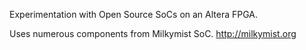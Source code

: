 Experimentation with Open Source SoCs on an Altera FPGA.

Uses numerous components from Milkymist SoC.
http://milkymist.org
